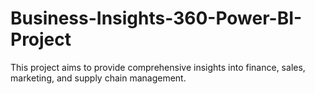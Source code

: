 # Business-Insights-360-Power-BI-Project
 This project aims to provide comprehensive insights into finance, sales, marketing, and supply chain management.
